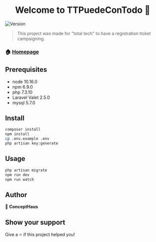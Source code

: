 <h1 align="center">Welcome to TTPuedeConTodo 👋</h1>
<p>
  <img alt="Version" src="https://img.shields.io/badge/version-2.0.0-blue.svg?cacheSeconds=2592000" />
</p>

> This project was made for "total tech" to have a registration ticket campaigning.

### 🏠 [Homepage](https://github.com/ConceptHaus/makken_totaltech)

## Prerequisites 

<ul>
  <li>
node 10.16.0
  </li>
 <li>
npm 6.9.0
  </li>
  <li>
php 7.3.10
  </li>
  <li>
Laravel Valet 2.5.0
  </li>
  <li>
mysql 5.7.0
  </li>
</ul>


## Install

```sh
composer install
npm install
cp .env.example .env
php artisan key:generate 
```

## Usage

```sh
php artisan migrate
npm run dev
npm run watch
```

## Author

👤 **ConceptHaus**


## Show your support

Give a ⭐️ if this project helped you!

